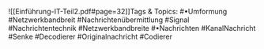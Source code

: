 
![[Einführung-IT-Teil2.pdf#page=32]]Tags & Topics:
   #•Umformung
   #Netzwerkbandbreit
   #Nachrichtenübermittlung
   #Signal
   #Nachrichtentechnik
   #Netzwerkbandbreite
   #•Nachrichten
   #KanalNachricht
   #Senke
   #Decodierer
   #Originalnachricht
   #Codierer